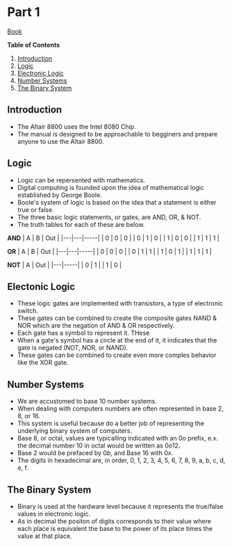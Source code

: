 # Part 1

[Book](https://ubuntourist.codeberg.page/Altair-8800/part-1.html#b-electronic-logic)

**Table of Contents**
1. [Introduction](#Intoduction)
2. [Logic](#Logic)
3. [Electronic Logic](#Electronic-Logic)
4. [Number Systems](#Number-Systems)
5. [The Binary System](#The-Binary-System)

## Introduction
 - The Altair 8800 uses the Intel 8080 Chip.
 - The manual is designed to be approachable to begginers and prepare anyone to use the Altair 8800.

## Logic
 - Logic can be repersented with mathematics.
 - Digital computing is founded upon the idea of mathematical logic established by George Boole.
 - Boole's system of logic is based on the idea that a statement is either true or false.
 - The three basic logic statements, or gates, are AND, OR, & NOT.
 - The truth tables for each of these are below.

 **AND**
 | A | B | Out |
 |---|---|-----|
 | 0 | 0 |  0  |
 | 0 | 1 |  0  |
 | 1 | 0 |  0  |
 | 1 | 1 |  1  |

 **OR**
 | A | B | Out |
 |---|---|-----|
 | 0 | 0 |  0  |
 | 0 | 1 |  1  |
 | 1 | 0 |  1  |
 | 1 | 1 |  1  |

 **NOT**
 | A | Out |
 |---|-----|
 | 0 |  1  |
 | 1 |  0  |

## Electonic Logic
 - These logic gates are implemented with transistors, a type of electronic switch.
 - These gates can be combined to create the composite gates NAND & NOR which are the negation of AND & OR respectively.
 - Each gate has a symbol to represent it. THese
 - When a gate's symbol has a circle at the end of it, it indicates that the gate is negated (NOT, NOR, or NAND).
 - These gates can be combined to create even more comples behavior like the XOR gate.

## Number Systems
 - We are accustomed to base 10 number systems.
 - When dealing with computers numbers are often represented in base 2, 8, or 16.
 - This system is useful because do a better job of representing the underlying binary system of computers.
 - Base 8, or octal, values are typicalling indicated with an 0o prefix, e.x. the decimal number 10 in octal would be written as $0o12$.
 - Base 2 would be prefaced by $0b$, and Base 16 with $0x$.
 - The digits in hexadecimal are, in order, 0, 1, 2, 3, 4, 5, 6, 7, 8, 9, a, b, c, d, e, f.

## The Binary System
- Binary is used at the hardware level because it represents the true/false values in electronic logic.
- As in decimal the positon of digits corresponds to their value where each place is equivalent the base to the power of its place times the value at that place.
